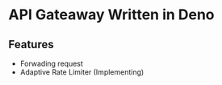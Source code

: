 # API Gateaway Written in Deno

## Features
- Forwading request
- Adaptive Rate Limiter (Implementing)